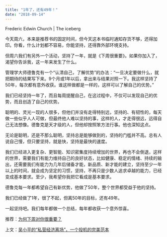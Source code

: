 ```yaml
---
title: "1年了，还有49年！"
date: "2018-09-14"
---
```


Frederic Edwin Church | The iceberg

今天周六，本来是推荐书的固定时间，但今天这本书临时通知存货不够，还得加印。你看，什么计划都不容易，你能坚持，还得靠外部环境支持。

但周六我们有另外一个活动，坚持了一年，就是《下周很重要》。如果你加入了，渴望你告诉我，这一年来发生了什么。

管理学大师德鲁克有一个“认清自己，了解优势”的办法：“一旦决定要做什么，就把期待的结果写下来。9个月或1年以后，拿出来与结果对照一下。我这样坚持了50年，每次都有意外收获。谁这样做都是一样的，这样可以了解自己的优势。”

我们已经坚持一年了，而且每周提醒自己，在这过程中，不仅可以发现自己的优势，而且创造了自己的优势。

聪明的、灵光一现的人很多，但他们并没有走得特别远，坚持的、有韧性的，每天做一些似乎人人可做，但最终他人难以坚持的事，这样的人，才走得很远，远得自己无法想像。德鲁克是天才级的人，但他却按照笨方法行事。他也深知这点。

无论是聪明，还是不那么聪明，坚持总是能够做到的，坚持的门槛并不高。总有人说自己慢，但只要坚持，就是快，坚持是最快的速度。

我们已经进入更复杂、更智能、知识密集度持续增加的世界，再也不会倒退，这样的世界，需要我们有能力维持自己的良好状态，比如健康、稳定的情绪、持续的输出，还需要我们有能力为几年后储备才能，新品质、新才能的建立，坚持至少一年以上的时间，就会成为坚定的习惯，坚持，不再只是少数人追求卓越的能力，已经变成基本要求。至少，我希望你我把它看成是基本要求。

德鲁克每一年都希望自己有新优势，他做了50年，整个世界都受益于他的坚持。

我们已经做了1年，很了不起，但离50年的目标，还有49年。

一起坚持吧。我们每年都做一个总结，每年都收获一个意外惊喜。

推荐：[为何下周对你很重要？](http://mp.weixin.qq.com/s?__biz=MjM5NDU0Mjk2MQ==&mid=2651623372&idx=1&sn=0a27ce920b04dc61f7bc27535cc59c02&chksm=bd7e0bd28a0982c4659ee1bec241d50bcdbb6403dba56ad79902a1b00fc1b160e7acd02584f2&scene=21#wechat_redirect)

上文：[吴小平的“私营经济离场”，一个投机的完美范本](http://mp.weixin.qq.com/s?__biz=MjM5NDU0Mjk2MQ==&mid=2651630658&idx=1&sn=61b171df5751c4abe2c903d609ef997d&chksm=bd7e285c8a09a14a8644b690091504994ff06bdb8ef241ac61b53d9e14738fcabe42173951f7&scene=21#wechat_redirect)
